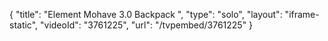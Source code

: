 {
    "title": "Element Mohave 3.0 Backpack ",
    "type": "solo",
    "layout": "iframe-static",
    "videoId": "3761225",
    "url": "\/tvpembed\/3761225"
}
